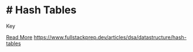# # Hash Tables

Key

[Read More](https://www.fullstackprep.dev/articles/dsa/datastructure/hash-tables) https://www.fullstackprep.dev/articles/dsa/datastructure/hash-tables